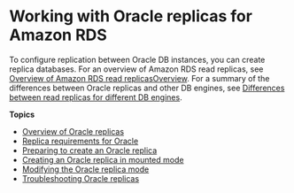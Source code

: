 # Working with Oracle replicas for Amazon RDS<a name="oracle-read-replicas"></a>

To configure replication between Oracle DB instances, you can create replica databases\. For an overview of Amazon RDS read replicas, see [Overview of Amazon RDS read replicasOverview](USER_ReadRepl.md#USER_ReadRepl.Overview)\. For a summary of the differences between Oracle replicas and other DB engines, see [Differences between read replicas for different DB engines](USER_ReadRepl.md#USER_ReadRepl.Overview.Differences)\.

**Topics**
+ [Overview of Oracle replicas](oracle-read-replicas.overview.md)
+ [Replica requirements for Oracle](oracle-read-replicas.limitations.md)
+ [Preparing to create an Oracle replica](oracle-read-replicas.Configuration.md)
+ [Creating an Oracle replica in mounted mode](oracle-read-replicas.creating-in-mounted-mode.md)
+ [Modifying the Oracle replica mode](oracle-read-replicas.changing-replica-mode.md)
+ [Troubleshooting Oracle replicas](oracle-read-replicas.troubleshooting.md)